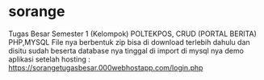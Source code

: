 # sorange
Tugas Besar Semester 1 (Kelompok) POLTEKPOS, CRUD (PORTAL BERITA)  PHP,MYSQL
File nya berbentuk zip bisa di download terlebih dahulu dan disitu sudah beserta database nya tinggal di import di mysql nya
demo aplikasi setelah hosting :
https://sorangetugasbesar.000webhostapp.com/login.php
